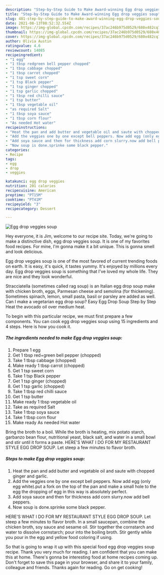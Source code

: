 ```yaml
---
description: "Step-by-Step Guide to Make Award-winning Egg drop veggies soup"
title: "Step-by-Step Guide to Make Award-winning Egg drop veggies soup"
slug: 481-step-by-step-guide-to-make-award-winning-egg-drop-veggies-soup
date: 2021-08-13T08:52:32.554Z
image: https://img-global.cpcdn.com/recipes/37ac246b975d0529/680x482cq70/egg-drop-veggies-soup-recipe-main-photo.jpg
thumbnail: https://img-global.cpcdn.com/recipes/37ac246b975d0529/680x482cq70/egg-drop-veggies-soup-recipe-main-photo.jpg
cover: https://img-global.cpcdn.com/recipes/37ac246b975d0529/680x482cq70/egg-drop-veggies-soup-recipe-main-photo.jpg
author: Olivia Austin
ratingvalue: 4.6
reviewcount: 14085
recipeingredient:
- "1 egg"
- "1 tbsp redgreen bell pepper chopped"
- "1 tbsp cabbage chopped"
- "1 tbsp carrot chopped"
- "1 tsp sweet corn"
- "1 tsp Black pepper"
- "1 tsp ginger chopped"
- "1 tsp garlic chopped"
- "1 tbsp red chilli sauce"
- "1 tsp butter"
- "1 tbsp vegetable oil"
- "as required Salt"
- "1 tbsp soya sauce"
- "1 tbsp corn flour"
- "As needed Hot water"
recipeinstructions:
- "Heat the pan and add butter and vegetable oil and saute with chopped ginger and garlic."
- "Add the veggies one by one except bell peppers. Now add egg (only egg white).put a fork on the top of the pan and make a small hole to the egg the dropping of egg in this way is absolutely perfect."
- "Add soya sauce and then for thickness add corn slurry.now add bell peppers."
- "Now soup is done.sprinke some black pepper."
categories:
- Recipe
tags:
- egg
- drop
- veggies

katakunci: egg drop veggies 
nutrition: 201 calories
recipecuisine: American
preptime: "PT15M"
cooktime: "PT41M"
recipeyield: "3"
recipecategory: Dessert

---
```



![Egg drop veggies soup](https://img-global.cpcdn.com/recipes/37ac246b975d0529/680x482cq70/egg-drop-veggies-soup-recipe-main-photo.jpg)

Hey everyone, it is Jim, welcome to our recipe site. Today, we're going to make a distinctive dish, egg drop veggies soup. It is one of my favorites food recipes. For mine, I'm gonna make it a bit unique. This is gonna smell and look delicious.

Egg drop veggies soup is one of the most favored of current trending foods on earth. It is easy, it's quick, it tastes yummy. It's enjoyed by millions every day. Egg drop veggies soup is something that I've loved my whole life. They are nice and they look wonderful.

Stracciatella (sometimes called rag soup) is an Italian egg drop soup make with chicken broth, eggs, Parmesan cheese and semolina (for thickening). Sometimes spinach, lemon, small pasta, basil or parsley are added as well. Can I make a vegetarian egg drop soup? Easy Egg Drop Soup Step by Step Heat the avocado oil over medium heat.


To begin with this particular recipe, we must first prepare a few components. You can cook egg drop veggies soup using 15 ingredients and 4 steps. Here is how you cook it.

<!--inarticleads1-->

##### The ingredients needed to make Egg drop veggies soup:

1. Prepare 1 egg
1. Get 1 tbsp red+green bell pepper (chopped)
1. Take 1 tbsp cabbage (chopped)
1. Make ready 1 tbsp carrot (chopped)
1. Get 1 tsp sweet corn
1. Take 1 tsp Black pepper
1. Get 1 tsp ginger (chopped)
1. Get 1 tsp garlic (chopped)
1. Take 1 tbsp red chilli sauce
1. Get 1 tsp butter
1. Make ready 1 tbsp vegetable oil
1. Take as required Salt
1. Take 1 tbsp soya sauce
1. Take 1 tbsp corn flour
1. Make ready As needed Hot water


Bring the broth to a boil. While the broth is heating, mix potato starch, garbanzo bean flour, nutritional yeast, black salt, and water in a small bowl and stir until it forms a paste. HERE&#39;S WHAT I DO FOR MY RESTAURANT STYLE EGG DROP SOUP. Let steep a few minutes to flavor broth. 

<!--inarticleads2-->

##### Steps to make Egg drop veggies soup:

1. Heat the pan and add butter and vegetable oil and saute with chopped ginger and garlic.
1. Add the veggies one by one except bell peppers. Now add egg (only egg white).put a fork on the top of the pan and make a small hole to the egg the dropping of egg in this way is absolutely perfect.
1. Add soya sauce and then for thickness add corn slurry.now add bell peppers.
1. Now soup is done.sprinke some black pepper.


HERE&#39;S WHAT I DO FOR MY RESTAURANT STYLE EGG DROP SOUP. Let steep a few minutes to flavor broth. In a small saucepan, combine the chicken broth, soy sauce and sesame oil. Stir together the cornstarch and water to dissolve cornstarch; pour into the boiling broth. Stir gently while you pour in the egg and yellow food coloring if using. 

So that is going to wrap it up with this special food egg drop veggies soup recipe. Thank you very much for reading. I am confident that you can make this at home. There's gonna be interesting food at home recipes coming up. Don't forget to save this page in your browser, and share it to your family, colleague and friends. Thanks again for reading. Go on get cooking!
